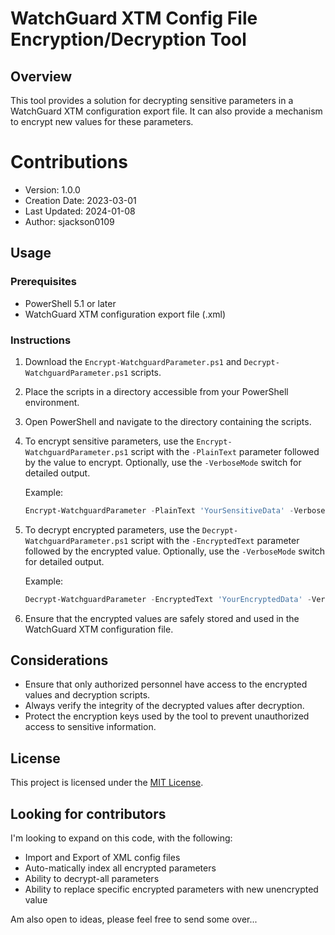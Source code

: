 # WatchGuard XTM Config File Encryption/Decryption Tool

## Overview

This tool provides a solution for decrypting sensitive parameters in a WatchGuard XTM configuration export file.
It can also provide a mechanism to encrypt new values for these parameters.

# Contributions
- Version:        1.0.0
- Creation Date:  2023-03-01
- Last Updated:   2024-01-08
- Author:         sjackson0109

## Usage

### Prerequisites

- PowerShell 5.1 or later
- WatchGuard XTM configuration export file (.xml)

### Instructions

1. Download the `Encrypt-WatchguardParameter.ps1` and `Decrypt-WatchguardParameter.ps1` scripts.

2. Place the scripts in a directory accessible from your PowerShell environment.

3. Open PowerShell and navigate to the directory containing the scripts.

4. To encrypt sensitive parameters, use the `Encrypt-WatchguardParameter.ps1` script with the `-PlainText` parameter followed by the value to encrypt. Optionally, use the `-VerboseMode` switch for detailed output.

   Example:
   ```powershell
   Encrypt-WatchguardParameter -PlainText 'YourSensitiveData' -VerboseMode
   ```

5. To decrypt encrypted parameters, use the `Decrypt-WatchguardParameter.ps1` script with the `-EncryptedText` parameter followed by the encrypted value. Optionally, use the `-VerboseMode` switch for detailed output.

   Example:
   ```powershell
   Decrypt-WatchguardParameter -EncryptedText 'YourEncryptedData' -VerboseMode
   ```

6. Ensure that the encrypted values are safely stored and used in the WatchGuard XTM configuration file.

## Considerations

- Ensure that only authorized personnel have access to the encrypted values and decryption scripts.
- Always verify the integrity of the decrypted values after decryption.
- Protect the encryption keys used by the tool to prevent unauthorized access to sensitive information.

## License

This project is licensed under the [MIT License](LICENSE).


## Looking for contributors
I'm looking to expand on this code, with the following:
- Import and Export of XML config files
- Auto-matically index all encrypted parameters
- Ability to decrypt-all parameters
- Ability to replace specific encrypted parameters with new unencrypted value

Am also open to ideas, please feel free to send some over...